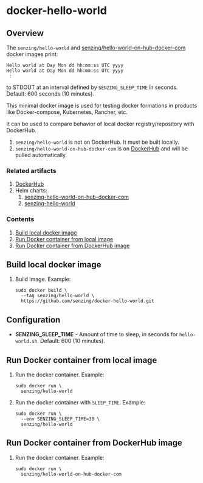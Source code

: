 # docker-hello-world

## Overview

The `senzing/hello-world`
and [senzing/hello-world-on-hub-docker-com](https://hub.docker.com/r/senzing/hello-world-on-hub-docker-com)
docker images print:

```console
Hello world at Day Mon dd hh:mm:ss UTC yyyy
Hello world at Day Mon dd hh:mm:ss UTC yyyy
 :
```

to STDOUT at an interval defined by `SENZING_SLEEP_TIME` in seconds.
Default: 600 seconds (10 minutes).

This minimal docker image is used for testing docker formations in products like
Docker-compose, Kubernetes, Rancher, etc.

It can be used to compare behavior of local docker registry/repository with DockerHub.

1. `senzing/hello-world`
   is not on DockerHub.
   It must be built locally.
1. `senzing/hello-world-on-hub-docker-com`
   is on [DockerHub](https://hub.docker.com/r/senzing/hello-world-on-hub-docker-com)
   and will be pulled automatically.

### Related artifacts

1. [DockerHub](https://hub.docker.com/r/senzing/hello-world-on-hub-docker-com)
1. Helm charts:
    1. [senzing-hello-world-on-hub-docker-com](https://github.com/Senzing/charts/tree/master/charts/senzing-hello-world-on-hub-docker-com)
    1. [senzing-hello-world](https://github.com/Senzing/charts/tree/master/charts/senzing-hello-world)

### Contents

1. [Build local docker image](#build-local-docker-image)
1. [Run Docker container from local image](#run-docker-container-from-local-image)
1. [Run Docker container from DockerHub image](#run-docker-container-from-dockerhub-image)

## Build local docker image

1. Build image.
   Example:

    ```console
    sudo docker build \
      --tag senzing/hello-world \
      https://github.com/senzing/docker-hello-world.git
    ```

## Configuration

* **SENZING_SLEEP_TIME** -
  Amount of time to sleep, in seconds for `hello-world.sh`.
  Default: 600 (10 minutes).

## Run Docker container from local image

1. Run the docker container.
   Example:

    ```console
    sudo docker run \
      senzing/hello-world
    ```

1. Run the docker container with `SLEEP_TIME`.
   Example:

    ```console
    sudo docker run \
      --env SENZING_SLEEP_TIME=30 \
      senzing/hello-world
    ```

## Run Docker container from DockerHub image

1. Run the docker container.
   Example:

    ```console
    sudo docker run \
      senzing/hello-world-on-hub-docker-com
    ```
